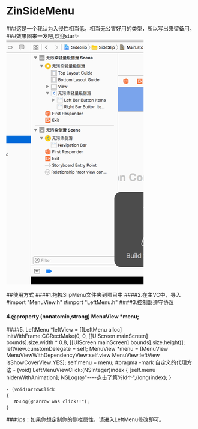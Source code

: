 # ZinSideMenu
###这是一个我认为入侵性相当低，相当无公害好用的类型，所以写出来留备用。
###效果图来一发吧,欢迎star✨
![big king](https://github.com/Easyzhan/ZinSideMenu/blob/master/circleCount.gif)

##使用方式
####1.拖拽SlipMenu文件夹到项目中
####2.在主VC中，导入
    #import "MenuView.h" 
    #import "LeftMenu.h"
####3.控制器遵守协议<HomeMenuViewDelegate>
#### 4.@property (nonatomic,strong) MenuView  *menu;
####5.
     LeftMenu *leftView = [[LeftMenu alloc] initWithFrame:CGRectMake(0, 0, [[UIScreen mainScreen] bounds].size.width * 0.8, [[UIScreen mainScreen] bounds].size.height)];
     leftView.cunstomDelegate = self;
     MenuView *menu = [MenuView MenuViewWithDependencyView:self.view MenuView:leftView isShowCoverView:YES];
     self.menu = menu;
    #pragma -mark 自定义的代理方法
    - (void) LeftMenuViewClick:(NSInteger)index
    {
        [self.menu hidenWithAnimation];
        NSLog(@"----点击了第%ld个",(long)index);
    }

    - (void)arrowClick
    {
       NSLog(@"arrow was click!!");
    }
###tips：如果你想定制你的侧栏属性，请进入LeftMenu修改即可。
